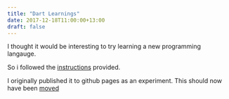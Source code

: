 ```yaml
---
title: "Dart Learnings"
date: 2017-12-18T11:00:00+13:00
draft: false
---
```

I thought it would be interesting to try learning a new programming langauge.

So i followed the [instructions](https://codelabs.developers.google.com/codelabs/your-first-angulardart-web-app) provided.

I originally published it to github pages as an experiment.  This should now have been [moved](../../project/)

